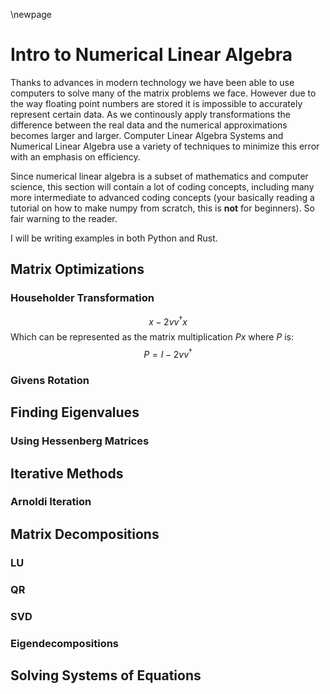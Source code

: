 \newpage

# Intro to Numerical Linear Algebra

Thanks to advances in modern technology we have been able to use computers to solve many of the matrix problems we face. However due to the way floating point numbers are stored it is impossible to accurately represent certain data. As we continously apply transformations the difference between the real data and the numerical approximations becomes larger and larger. Computer Linear Algebra Systems and Numerical Linear Algebra use a variety of techniques to minimize this error with an emphasis on efficiency.

Since numerical linear algebra is a subset of mathematics and computer science, this section will contain a lot of coding concepts, including many more intermediate to advanced coding concepts (your basically reading a tutorial on how to make numpy from scratch, this is **not** for beginners). So fair warning to the reader.

I will be writing examples in both Python and Rust.

## Matrix Optimizations

### Householder Transformation

$$
x - 2vv^\dagger x
$$
Which can be represented as the matrix multiplication $Px$ where $P$ is:
$$
P=I-2vv^\dagger
$$

### Givens Rotation

## Finding Eigenvalues

### Using Hessenberg Matrices

## Iterative Methods

### Arnoldi Iteration

## Matrix Decompositions

### LU

### QR

### SVD

### Eigendecompositions

## Solving Systems of Equations
